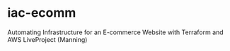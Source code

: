 # iac-ecomm
Automating Infrastructure for an E-commerce Website with Terraform and AWS LiveProject (Manning)
